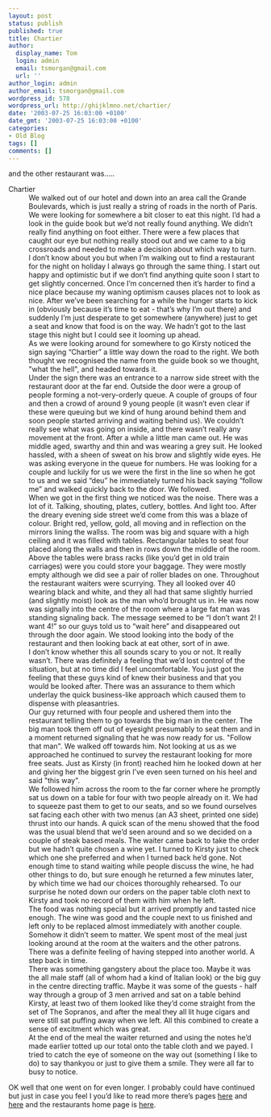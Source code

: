 ```yaml
---
layout: post
status: publish
published: true
title: Chartier
author:
  display_name: Tom
  login: admin
  email: tsmorgan@gmail.com
  url: ''
author_login: admin
author_email: tsmorgan@gmail.com
wordpress_id: 578
wordpress_url: http://ghijklmno.net/chartier/
date: '2003-07-25 16:03:00 +0100'
date_gmt: '2003-07-25 16:03:00 +0100'
categories:
- Old Blog
tags: []
comments: []
---
```

<!-- more -->

<p>and the other restaurant was.....</p>

<dl>
<dt>Chartier</dt>
<dd>We walked out of our hotel and down into an area call the Grande Boulevards, which is just really a string of roads in the north of Paris. We were looking for somewhere a bit closer to eat this night. I&#8217;d had a look in the guide book but we&#8217;d not really found anything. We didn&#8217;t really find anything on foot either. There were a few places that caught our eye but nothing really stood out and we came to a big crossroads and needed to make a decision about which way to turn.</dd>
<dd>I don&#8217;t know about you but when I&#8217;m walking out to find a restaurant for the night on holiday I always go through the same thing. I start out happy and optimistic but if we don&#8217;t find anything quite soon I start to get slightly concerned. Once I&#8217;m concerned then it&#8217;s harder to find a nice place because my waning optimism causes places not to look as nice. After we&#8217;ve been searching for a while the hunger starts to kick in (obviously because it&#8217;s time to eat - that&#8217;s why I&#8217;m out there) and suddenly I&#8217;m just desperate to get somewhere (anywhere) just to get a seat and know that food is on the way. We hadn&#8217;t got to the last stage this night but I could see it looming up ahead.</dd>
<dd>As we were looking around for somewhere to go Kirsty noticed the sign saying &#8220;Chartier&#8221; a little way down the road to the right. We both thought we recognised the name from the guide book so we thought, "what the hell", and headed towards it.</dd>
<dd>Under the sign there was an entrance to a narrow side street with the restaurant door at the far end. Outside the door were a group of people forming a not-very-orderly queue. A couple of groups of four and then a crowd of around 9 young people (it wasn&#8217;t even clear if these were queuing but we kind of hung around behind them and soon people started arriving and waiting behind us). We couldn&#8217;t really see what was going on inside, and there wasn&#8217;t really any movement at the front. After a while a little man came out. He was middle aged, swarthy and thin and was wearing a grey suit. He looked hassled, with a sheen of sweat on his brow and slightly wide eyes. He was asking everyone in the queue for numbers. He was looking for a couple and luckily for us we were the first in the line so when he got to us and we said &#8220;deu&#8221; he immediately turned his back saying &#8220;follow me&#8221; and walked quickly back to the door. We followed.</dd>
<dd>When we got in the first thing we noticed was the noise. There was a lot of it. Talking, shouting, plates, cutlery, bottles. And light too. After the dreary evening side street we&#8217;d come from this was a blaze of colour. Bright red, yellow, gold, all moving and in reflection on the mirrors lining the wallss. The room was big and square with a high ceiling and it was filled with tables. Rectangular tables to seat four placed along the walls and then in rows down the middle of the room. Above the tables were brass racks (like you&#8217;d get in old train carriages) were you could store your baggage. They were mostly empty although we did see a pair of roller blades on one. Throughout the restaurant waiters were scurrying. They all looked over 40 wearing black and white, and they all had that same slightly hurried (and slightly moist) look as the man who&#8217;d brought us in. He was now was signally into the centre of the room where a large fat man was standing signaling back. The message seemed to be &#8220;I don&#8217;t want 2! I want 4!&#8221; so our guys told us to &#8220;wait here&#8221; and disappeared out through the door again. We stood looking into the body of the restaurant and then looking back at eat other, sort of in awe.</dd>
<dd>I don&#8217;t know whether this all sounds scary to you or not. It really wasn&#8217;t. There was definitely a feeling that we&#8217;d lost control of the situation, but at no time did I feel uncomfortable. You just got the feeling that these guys kind of knew their business and that you would be looked after. There was an assurance to them which underlay the quick business-like approach which caused them to dispense with pleasantries.</dd>
<dd>Our guy returned with four people and ushered them into the restaurant telling them to go towards the big man in the center. The big man took them off out of eyesight presumably to seat them and in a moment returned signaling that he was now ready for us. "Follow that man". We walked off towards him. Not looking at us as we approached he continued to survey the restaurant looking for more free seats. Just as Kirsty (in front) reached him he looked down at her and giving her the biggest grin I&#8217;ve even seen turned on his heel and said "this way".</dd>
<dd>We followed him across the room to the far corner where he promptly sat us down on a table for four with two people already on it. We had to squeeze past them to get to our seats, and so we found ourselves sat facing each other with two menus (an A3 sheet, printed one side) thrust into our hands. A quick scan of the menu showed that the food was the usual blend that we&#8217;d seen around and so we decided on a couple of steak based meals. The waiter came back to take the order but we hadn&#8217;t quite chosen a wine yet. I turned to Kirsty just to check which one she preferred and when I turned back he&#8217;d gone. Not enough time to stand waiting while people discuss the wine, he had other things to do, but sure enough he returned a few minutes later, by which time we had our choices thoroughly rehearsed. To our surprise he noted down our orders on the paper table cloth next to Kirsty and took no record of them with him when he left.</dd>
<dd>The food was nothing special but it arrived promptly and tasted nice enough. The wine was good and the couple next to us finished and left only to be replaced almost immediately with another couple. Somehow it didn&#8217;t seem to matter. We spent most of the meal just looking around at the room at the waiters and the other patrons. There was a definite feeling of having stepped into another world. A step back in time.</dd>
<dd>There was something gangstery about the place too. Maybe it was the all male staff (all of whom had a kind of Italian look) or the big guy in the centre directing traffic. Maybe it was some of the guests - half way through a group of 3 men arrived and sat on a table behind Kirsty, at least two of them looked like they&#8217;d come straight from the set of The Sopranos, and after the meal they all lit huge cigars and were still sat puffing away when we left. All this combined to create a sense of excitment which was great.</dd>
<dd>At the end of the meal the waiter returned and using the notes he&#8217;d made earlier totted up our total onto the table cloth and we payed. I tried to catch the eye of someone on the way out (something I like to do) to say thankyou or just to give them a smile. They were all far to busy to notice.</dd>
</dl>
<p class="firstpar">OK well that one went on for even longer. I probably could have continued but just in case you feel I you&#8217;d like to read more there&#8217;s pages <a href="http://www.restaurantspy.com/chartier.htm">here</a> and <a href="http://www.sallys-place.com/food/dining_directory/europe/paris.htm#char">here</a>  and the restaurants home page is <a href="http://www.restaurant-chartier.com/www/">here</a>.</p>

